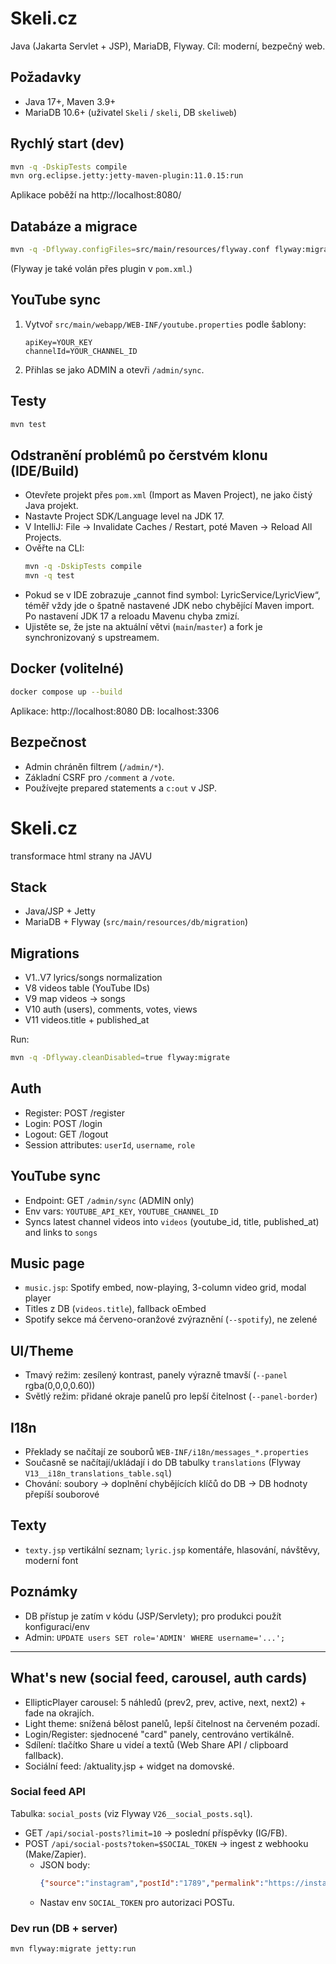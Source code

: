 # Skeli.cz

Java (Jakarta Servlet + JSP), MariaDB, Flyway. Cíl: moderní, bezpečný web.

## Požadavky
- Java 17+, Maven 3.9+
- MariaDB 10.6+ (uživatel `Skeli` / `skeli`, DB `skeliweb`)

## Rychlý start (dev)
```bash
mvn -q -DskipTests compile
mvn org.eclipse.jetty:jetty-maven-plugin:11.0.15:run
```
Aplikace poběží na http://localhost:8080/

## Databáze a migrace
```bash
mvn -q -Dflyway.configFiles=src/main/resources/flyway.conf flyway:migrate
```
(Flyway je také volán přes plugin v `pom.xml`.)

## YouTube sync
1. Vytvoř `src/main/webapp/WEB-INF/youtube.properties` podle šablony:
   ```
   apiKey=YOUR_KEY
   channelId=YOUR_CHANNEL_ID
   ```
2. Přihlas se jako ADMIN a otevři `/admin/sync`.

## Testy
```bash
mvn test
```

## Odstranění problémů po čerstvém klonu (IDE/Build)
- Otevřete projekt přes `pom.xml` (Import as Maven Project), ne jako čistý Java projekt.
- Nastavte Project SDK/Language level na JDK 17.
- V IntelliJ: File → Invalidate Caches / Restart, poté Maven → Reload All Projects.
- Ověřte na CLI:
  ```bash
  mvn -q -DskipTests compile
  mvn -q test
  ```
- Pokud se v IDE zobrazuje „cannot find symbol: LyricService/LyricView“, téměř vždy jde o špatně nastavené JDK nebo chybějící Maven import. Po nastavení JDK 17 a reloadu Mavenu chyba zmizí.
- Ujistěte se, že jste na aktuální větvi (`main`/`master`) a fork je synchronizovaný s upstreamem.

## Docker (volitelné)
```bash
docker compose up --build
```
Aplikace: http://localhost:8080  DB: localhost:3306

## Bezpečnost
- Admin chráněn filtrem (`/admin/*`).
- Základní CSRF pro `/comment` a `/vote`.
- Používejte prepared statements a `c:out` v JSP.

# Skeli.cz

transformace html strany na JAVU

## Stack
- Java/JSP + Jetty
- MariaDB + Flyway (`src/main/resources/db/migration`)

## Migrations
- V1..V7 lyrics/songs normalization
- V8 videos table (YouTube IDs)
- V9 map videos -> songs
- V10 auth (users), comments, votes, views
- V11 videos.title + published_at

Run:
```sh
mvn -q -Dflyway.cleanDisabled=true flyway:migrate
```

## Auth
- Register: POST /register
- Login: POST /login
- Logout: GET /logout
- Session attributes: `userId`, `username`, `role`

## YouTube sync
- Endpoint: GET `/admin/sync` (ADMIN only)
- Env vars: `YOUTUBE_API_KEY`, `YOUTUBE_CHANNEL_ID`
- Syncs latest channel videos into `videos` (youtube_id, title, published_at) and links to `songs`

## Music page
- `music.jsp`: Spotify embed, now-playing, 3-column video grid, modal player
- Titles z DB (`videos.title`), fallback oEmbed
- Spotify sekce má červeno-oranžové zvýraznění (`--spotify`), ne zelené

## UI/Theme
- Tmavý režim: zesílený kontrast, panely výrazně tmavší (`--panel` rgba(0,0,0,0.60))
- Světlý režim: přidané okraje panelů pro lepší čitelnost (`--panel-border`)

## I18n
- Překlady se načítají ze souborů `WEB-INF/i18n/messages_*.properties`
- Současně se načítají/ukládají i do DB tabulky `translations` (Flyway `V13__i18n_translations_table.sql`)
- Chování: soubory -> doplnění chybějících klíčů do DB -> DB hodnoty přepíší souborové

## Texty
- `texty.jsp` vertikální seznam; `lyric.jsp` komentáře, hlasování, návštěvy, moderní font

## Poznámky
- DB přístup je zatím v kódu (JSP/Servlety); pro produkci použít konfiguraci/env
- Admin: `UPDATE users SET role='ADMIN' WHERE username='...';`

---

## What's new (social feed, carousel, auth cards)
- EllipticPlayer carousel: 5 náhledů (prev2, prev, active, next, next2) + fade na okrajích.
- Light theme: snížená bělost panelů, lepší čitelnost na červeném pozadí.
- Login/Register: sjednocené "card" panely, centrováno vertikálně.
- Sdílení: tlačítko Share u videí a textů (Web Share API / clipboard fallback).
- Sociální feed: /aktuality.jsp + widget na domovské.

### Social feed API
Tabulka: `social_posts` (viz Flyway `V26__social_posts.sql`).

- GET `/api/social-posts?limit=10` → poslední příspěvky (IG/FB).
- POST `/api/social-posts?token=$SOCIAL_TOKEN` → ingest z webhooku (Make/Zapier).
  - JSON body:
    ```json
    {"source":"instagram","postId":"1789","permalink":"https://instagram.com/p/...","image":"https://...jpg","caption":"New drop","createdAt":"2025-11-01T00:00:00Z"}
    ```
  - Nastav env `SOCIAL_TOKEN` pro autorizaci POSTu.

### Dev run (DB + server)
```sh
mvn flyway:migrate jetty:run
```

